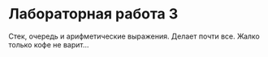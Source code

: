 # Лабораторная работа 3
Стек, очередь и арифметические выражения.
Делает почти все. Жалко только кофе не варит...
